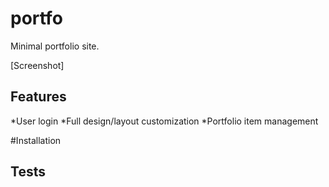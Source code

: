 # portfo

Minimal portfolio site.

[Screenshot]

Features
--


*User login
*Full design/layout customization
*Portfolio item management

#Installation



Tests
--
